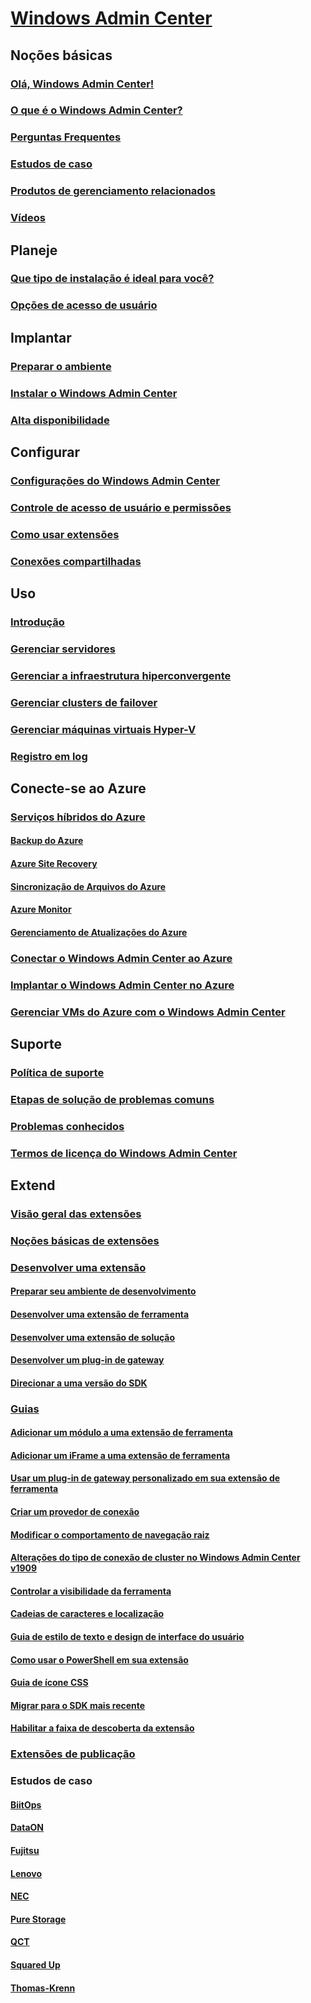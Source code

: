 # [Windows Admin Center](overview.md)

## Noções básicas
### [Olá, Windows Admin Center!](understand/windows-admin-center.md)
### [O que é o Windows Admin Center?](understand/what-is.md)
### [Perguntas Frequentes](understand/faq.md)
### [Estudos de caso](understand/case-studies.md)
### [Produtos de gerenciamento relacionados](understand/related-management.md)
### [Vídeos](understand/videos.md)

## Planeje
### [Que tipo de instalação é ideal para você?](plan/installation-options.md)
### [Opções de acesso de usuário](plan/user-access-options.md)

## Implantar
### [Preparar o ambiente](deploy/prepare-environment.md)
### [Instalar o Windows Admin Center](deploy/install.md)
### [Alta disponibilidade](deploy/high-availability.md)


## Configurar
### [Configurações do Windows Admin Center](configure/settings.md)
### [Controle de acesso de usuário e permissões](configure/user-access-control.md)
### [Como usar extensões](configure/using-extensions.md)
### [Conexões compartilhadas](configure/shared-connections.md)

## Uso
### [Introdução](use/get-started.md)
### [Gerenciar servidores](use/manage-servers.md)
### [Gerenciar a infraestrutura hiperconvergente](use/manage-hyper-converged.md)
### [Gerenciar clusters de failover](use/manage-failover-clusters.md)
### [Gerenciar máquinas virtuais Hyper-V](use/manage-virtual-machines.md)
### [Registro em log](use/logging.md)


## Conecte-se ao Azure
### [Serviços híbridos do Azure](azure/index.md)
#### [Backup do Azure](azure/azure-backup.md)
#### [Azure Site Recovery](azure/azure-site-recovery.md)
#### [Sincronização de Arquivos do Azure](azure/azure-file-sync.md)
#### [Azure Monitor](azure/azure-monitor.md)
#### [Gerenciamento de Atualizações do Azure](azure/azure-update-management.md)
### [Conectar o Windows Admin Center ao Azure](azure/azure-integration.md)
### [Implantar o Windows Admin Center no Azure](azure/deploy-wac-in-azure.md)
### [Gerenciar VMs do Azure com o Windows Admin Center](azure/manage-azure-vms.md)

## Suporte
### [Política de suporte](support/index.md)
### [Etapas de solução de problemas comuns](support/troubleshooting.md)
### [Problemas conhecidos](support/known-issues.md)
### [Termos de licença do Windows Admin Center](../../windows-server-licensing/windows-admin-center-licensing.md)

## Extend
### [Visão geral das extensões](extend/extensibility-overview.md)
### [Noções básicas de extensões](extend/understand-extensions.md)
### [Desenvolver uma extensão](extend/developing-extensions.md)
#### [Preparar seu ambiente de desenvolvimento](extend/prepare-development-environment.md)
#### [Desenvolver uma extensão de ferramenta](extend/develop-tool.md)
#### [Desenvolver uma extensão de solução](extend/develop-solution.md)
#### [Desenvolver um plug-in de gateway](extend/develop-gateway-plugin.md)
#### [Direcionar a uma versão do SDK](extend/target-sdk-version.md)
### [Guias](extend/guides.md)
#### [Adicionar um módulo a uma extensão de ferramenta](extend/guides/add-module.md)
#### [Adicionar um iFrame a uma extensão de ferramenta](extend/guides/add-iFrame.md)
#### [Usar um plug-in de gateway personalizado em sua extensão de ferramenta](extend/guides/use-custom-gateway-plugin.md)
#### [Criar um provedor de conexão](extend/guides/create-connection-provider.md)
#### [Modificar o comportamento de navegação raiz](extend/guides/modify-root-navigation.md)
#### [Alterações do tipo de conexão de cluster no Windows Admin Center v1909](extend/guides/cluster-connection-change-wac-1909.md)
#### [Controlar a visibilidade da ferramenta](extend/guides/dynamic-tool-display.md)
#### [Cadeias de caracteres e localização](extend/guides/strings-localization.md)
#### [Guia de estilo de texto e design de interface do usuário](extend/guides/ui-text-style-guide.md)
#### [Como usar o PowerShell em sua extensão](extend/guides/powershell.md)
#### [Guia de ícone CSS](extend/guides/cssicons.md)
#### [Migrar para o SDK mais recente](extend/guides/migration-guide-0_1-1_0.md)
#### [Habilitar a faixa de descoberta da extensão](extend/guides/extension-discovery-banner.md)
### [Extensões de publicação](extend/publish-extensions.md)
### Estudos de caso
#### [BiitOps](extend/case-studies/biitops.md)
#### [DataON](extend/case-studies/dataon.md)
#### [Fujitsu](extend/case-studies/fujitsu.md)
#### [Lenovo](extend/case-studies/lenovo.md)
#### [NEC](extend/case-studies/nec.md)
#### [Pure Storage](extend/case-studies/purestorage.md)
#### [QCT](extend/case-studies/qct.md)
#### [Squared Up](extend/case-studies/squared-up.md)
#### [Thomas-Krenn](extend/case-studies/thomas-krenn.md)


